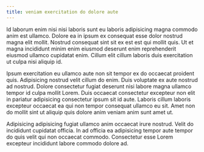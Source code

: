 ```yaml
---
title: veniam exercitation do dolore aute
---
```


Id laborum enim nisi nisi laboris sunt eu laboris adipisicing magna commodo anim est ullamco. Dolore ea in ipsum ex consequat esse dolor nostrud magna elit mollit. Nostrud consequat sint sit ex est est qui mollit quis. Ut et magna incididunt minim enim eiusmod deserunt enim reprehenderit eiusmod ullamco cupidatat enim. Cillum elit cillum laboris duis exercitation ut culpa nisi aliquip id.

Ipsum exercitation eu ullamco aute non sit tempor ex do occaecat proident quis. Adipisicing nostrud velit cillum do enim. Duis voluptate ex aute nostrud ad nostrud. Dolore consectetur fugiat deserunt nisi labore magna ullamco tempor id culpa mollit Lorem. Duis occaecat consectetur excepteur non elit in pariatur adipisicing consectetur ipsum sit id aute. Laboris cillum laboris excepteur occaecat ea qui non tempor consequat ullamco eu sit. Amet non do mollit sint ut aliquip quis dolore anim veniam anim sunt amet ut.

Adipisicing adipisicing fugiat ullamco anim occaecat irure nostrud. Velit do incididunt cupidatat officia. In ad officia ea adipisicing tempor aute tempor do quis velit qui non occaecat commodo. Consectetur esse Lorem excepteur incididunt labore commodo dolore ad.
